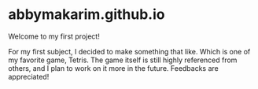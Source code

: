 # abbymakarim.github.io
Welcome to my first project!

For my first subject, I decided to make something that like. Which is one of my favorite game, Tetris. 
The game itself is still highly referenced from others, and I plan to work on it more in the future.
Feedbacks are appreciated!
